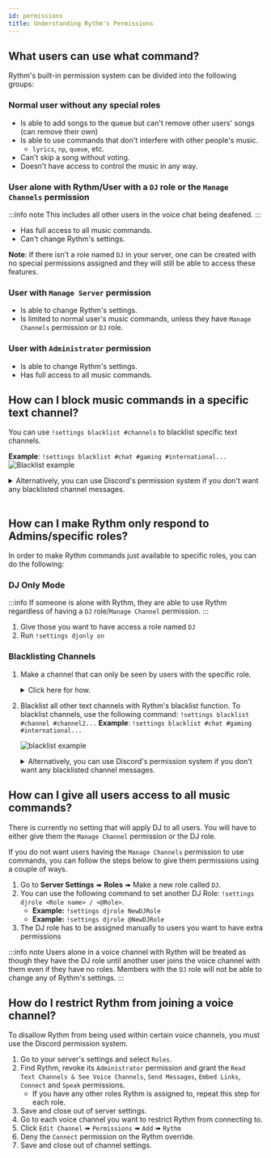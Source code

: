 ```yaml
---
id: permissions
title: Understanding Rythm's Permissions
---
```


## What users can use what command?

Rythm's built-in permission system can be divided into the following groups:

### Normal user without any special roles
 - Is able to add songs to the queue but can't remove other users' songs (can remove their own)
 - Is able to use commands that don't interfere with other people's music.
   - `lyrics`, `np`, `queue`, etc.
 - Can't skip a song without voting.
 - Doesn't have access to control the music in any way.

### User alone with Rythm/User with a `DJ` role or the `Manage Channels` permission
:::info note
This includes all other users in the voice chat being deafened.
:::
 - Has full access to all music commands.
 - Can't change Rythm's settings.

**Note**: If there isn't a role named `DJ` in your server, one can be created with no special permissions assigned and they will still be able to access these features.

### User with `Manage Server` permission
 - Is able to change Rythm's settings.
 - Is limited to normal user's music commands, unless they have `Manage Channels` permission or `DJ` role.

### User with `Administrator` permission
 - Is able to change Rythm's settings.
 - Has full access to all music commands.

## How can I block music commands in a specific text channel?
You can use `!settings blacklist #channels` to blacklist specific text channels.

**Example**: `!settings blacklist #chat #gaming #international...`
![Blacklist example](/img/docs/settings/blacklist-text-channel-example.png)

<details>
<summary>Alternatively, you can use Discord's permission system if you don't want any blacklisted channel messages.</summary>
<img src="/img/docs/perms/deny-rythm.png" alt="deny rythm"/>
</details><br/>

## How can I make Rythm only respond to Admins/specific roles?
In order to make Rythm commands just available to specific roles, you can do the following:

### DJ Only Mode
:::info
If someone is alone with Rythm, they are able to use Rythm regardless of having a `DJ` role/`Manage Channel` permission.
:::

 1. Give those you want to have access a role named `DJ`
 2. Run `!settings djonly on`
 
### Blacklisting Channels
 1. Make a channel that can only be seen by users with the specific role.
    <details>
        <summary>Click here for how.</summary>
        <ol>
            <li><img src="/img/docs/perms/role-1.png" alt="role 1"/></li>
            <li><img src="/img/docs/perms/role-2.png" alt="role 2"/></li>
        </ol>
        <ul>
            <li>More information on how to do this can be found at <a href="https://support.discord.com/hc/en-us/articles/206029707">Discord's support page.</a></li>
        </ul>
    </details>
 2. Blacklist all other text channels with Rythm's blacklist function. To blacklist channels, use the following command: `!settings blacklist #channel #channel2...`
    **Example**: `!settings blacklist #chat #gaming #international...`<br/>

    ![blacklist example](/img/docs/settings/blacklist-text-channel-example.png)
    
    <details>
    <summary>Alternatively, you can use Discord's permission system if you don't want any blacklisted channel messages.</summary>
    <img src="/img/docs/perms/deny-rythm.png" alt="deny rythm"/>
    </details>
 


## How can I give all users access to all music commands?
There is currently no setting that will apply DJ to all users. You will have to either give them the `Manage Channel` permission or the DJ role.

If you do not want users having the `Manage Channels` permission to use commands, you can follow the steps below to give them permissions using a couple of ways.

1. Go to **Server Settings** ➠ **Roles** ➠ Make a new role called `DJ`.
2. You can use the following command to set another DJ Role: `!settings djrole <Role name> / <@Role>`.
    + **Example:** `!settings djrole NewDJRole`
    + **Example:** `!settings djrole @NewDJRole`
3. The DJ role has to be assigned manually to users you want to have extra permissions

:::info note
Users alone in a voice channel with Rythm will be treated as though they have the DJ role until another user joins the voice channel with them even if they have no roles. Members with the `DJ` role will not be able to change any of Rythm's settings.
:::

## How do I restrict Rythm from joining a voice channel?
To disallow Rythm from being used within certain voice channels, you must use the Discord permission system.

1. Go to your server's settings and select `Roles`.
2. Find Rythm, revoke its `Administrator` permission and grant the `Read Text Channels & See Voice Channels`, `Send Messages`, `Embed Links`, `Connect` and `Speak` permissions.
   - If you have any other roles Rythm is assigned to, repeat this step for each role.
3. Save and close out of server settings.
4. Go to each voice channel you want to restrict Rythm from connecting to.
5. Click `Edit Channel` ➠ `Permissions` ➠ `Add` ➠ `Rythm`
6. Deny the `Connect` permission on the Rythm override.
7. Save and close out of channel settings.
